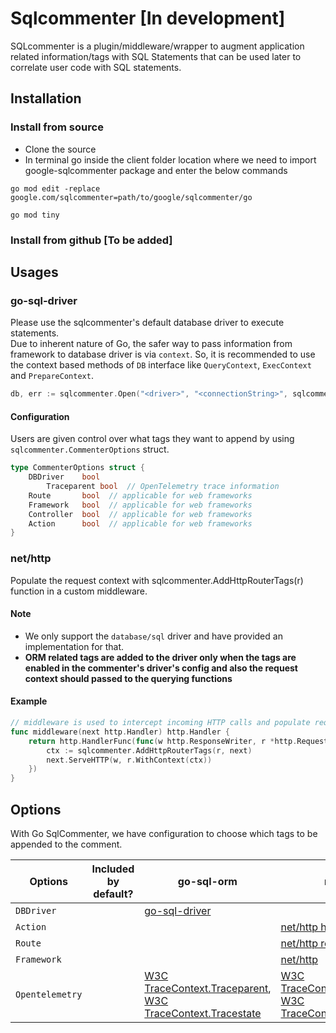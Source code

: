 # Sqlcommenter [In development]

SQLcommenter is a plugin/middleware/wrapper to augment application related information/tags with SQL Statements that can be used later to correlate user code with SQL statements.

## Installation

### Install from source

* Clone the source
* In terminal go inside the client folder location where we need to import google-sqlcommenter package and enter the below commands

```shell
go mod edit -replace google.com/sqlcommenter=path/to/google/sqlcommenter/go

go mod tiny
```
### Install from github [To be added]

## Usages

### go-sql-driver
Please use the sqlcommenter's default database driver to execute statements. \
Due to inherent nature of Go, the safer way to pass information from framework to database driver is via `context`. So, it is recommended to use the context based methods of `DB` interface like `QueryContext`, `ExecContext` and `PrepareContext`. 

```go
db, err := sqlcommenter.Open("<driver>", "<connectionString>", sqlcommenter.CommenterOptions{<tag>:<bool>})
```

#### Configuration

Users are given control over what tags they want to append by using `sqlcommenter.CommenterOptions` struct.

```go
type CommenterOptions struct {
	DBDriver    bool
        Traceparent bool  // OpenTelemetry trace information
	Route       bool  // applicable for web frameworks
	Framework   bool  // applicable for web frameworks
	Controller  bool  // applicable for web frameworks
	Action      bool  // applicable for web frameworks
}
```

### net/http
Populate the request context with sqlcommenter.AddHttpRouterTags(r) function in a custom middleware.

#### Note
* We only support the `database/sql` driver and have provided an implementation for that.
* <b>ORM related tags are added to the driver only when the tags are enabled in the commenter's driver's config and also the request context should passed to the querying functions</b>

#### Example
```go
// middleware is used to intercept incoming HTTP calls and populate request context with commenter tags.
func middleware(next http.Handler) http.Handler {
	return http.HandlerFunc(func(w http.ResponseWriter, r *http.Request) {
		ctx := sqlcommenter.AddHttpRouterTags(r, next)
		next.ServeHTTP(w, r.WithContext(ctx))
	})
}
```

## Options

With Go SqlCommenter, we have configuration to choose which tags to be appended to the comment.

| Options         | Included by default? | go-sql-orm                                                                                                                                                                   | net/http                                                                                                                                                                     | Notes |
| --------------- | :------------------: | ---------------------------------------------------------------------------------------------------------------------------------------------------------------------------- | ---------------------------------------------------------------------------------------------------------------------------------------------------------------------------- | :---: |
| `DBDriver`      |                      | [ go-sql-driver](https://pkg.go.dev/database/sql/driver)                                                                                                                     |                                                                                                                                                                              |
| `Action`        |                      |                                                                                                                                                                              | [net/http handle](https://pkg.go.dev/net/http#Handle)                                                                                                                        |       |
| `Route`         |                      |                                                                                                                                                                              | [net/http routing path](https://pkg.go.dev/github.com/gorilla/mux#Route.URLPath)                                                                                             |       |
| `Framework`     |                      |                                                                                                                                                                              | [net/http](https://pkg.go.dev/net/http)                                                                                                                                      |       |
| `Opentelemetry` |                      | [W3C TraceContext.Traceparent](https://www.w3.org/TR/trace-context/#traceparent-field), [W3C TraceContext.Tracestate](https://www.w3.org/TR/trace-context/#tracestate-field) | [W3C TraceContext.Traceparent](https://www.w3.org/TR/trace-context/#traceparent-field), [W3C TraceContext.Tracestate](https://www.w3.org/TR/trace-context/#tracestate-field) |       |
